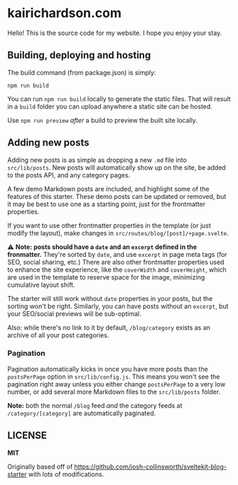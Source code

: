 # kairichardson.com

Hello! This is the source code for my website. I hope you enjoy your stay.

## Building, deploying and hosting

The build command (from package.json) is simply:

```
npm run build
```

You can run `npm run build` locally to generate the static files. That will result in a `build` folder you can upload anywhere a static site can be hosted.

Use `npm run preview` _after_ a build to preview the built site locally.

## Adding new posts

Adding new posts is as simple as dropping a new `.md` file into `src/lib/posts`. New posts will automatically show up on the site, be added to the posts API, and any category pages.

A few demo Markdown posts are included, and highlight some of the features of this starter. These demo posts can be updated or removed, but it may be best to use one as a starting point, just for the frontmatter properties.

If you want to use other frontmatter properties in the template (or just modify the layout), make changes in `src/routes/blog/[post]/+page.svelte`.

⚠️ **Note: posts should have a `date` and an `excerpt` defined in the fronmatter.** They're sorted by `date`, and use `excerpt` in page meta tags (for SEO, social sharing, etc.) There are also other frontmatter properties used to enhance the site experience, like the `coverWidth` and `coverHeight`, which are used in the template to reserve space for the image, minimizing cumulative layout shift.

The starter will still work without `date` properties in your posts, but the sorting won't be right. Similarly, you can have posts without an `excerpt`, but your SEO/social previews will be sub-optimal.

Also: while there's no link to it by default, `/blog/category` exists as an archive of all your post categories.

### Pagination

Pagination automatically kicks in once you have more posts than the `postsPerPage` option in `src/lib/config.js`. This means you won't see the pagination right away unless you either change `postsPerPage` to a very low number, or add several more Markdown files to the `src/lib/posts` folder.

**Note:** both the normal `/blog` feed _and_ the category feeds at `/category/[category]` are automatically paginated.

## LICENSE

**MIT**

Originally based off of https://github.com/josh-collinsworth/sveltekit-blog-starter with lots of modifications.
